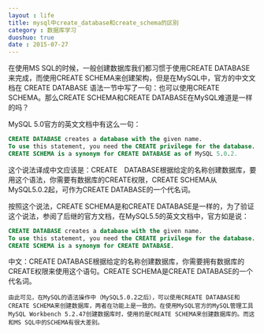 ```yaml
---
layout : life
title: mysql中create_database和create_schema的区别
category : 数据库学习
duoshuo: true
date : 2015-07-27
---
```


<!-- more -->

>
  在使用MS SQL的时候，一般创建数据库我们都习惯于使用CREATE DATABASE 来完成，而使用CREATE SCHEMA来创建架构，但是在MySQL中，官方的中文文档在 CREATE DATABASE 语法一节中写了一句：也可以使用CREATE SCHEMA。那么CREATE SCHEMA和CREATE DATABASE在MySQL难道是一样的吗？

  MySQL 5.0官方的英文文档中有这么一句：

```sql
CREATE DATABASE creates a database with the given name.
To use this statement, you need the CREATE privilege for the database.
CREATE SCHEMA is a synonym for CREATE DATABASE as of MySQL 5.0.2.
```

   这个说法译成中文应该是：CREATE　DATABASE根据给定的名称创建数据库，要用这个语法，你需要有数据库的CREATE权限，CREATE SCHEMA从MySQL5.0.2起，可作为CREATE DATABASE的一个代名词。

   按照这个说法，CREATE SCHEMA是和CREATE DATABASE是一样的，为了验证这个说法，参阅了后继的官方文档，在MySQL5.5的英文文档中，官方如是说：

```sql
CREATE DATABASE creates a database with the given name.
To use this statement, you need the CREATE privilege for the database.
CREATE SCHEMA is a synonym for CREATE DATABASE.
```

   中文：CREATE DATABASE根据给定的名称创建数据库，你需要拥有数据库的CREATE权限来使用这个语句。CREATE SCHEMA是CREATE DATABASE的一个代名词。

    由此可见，在MySQL的语法操作中（MySQL5.0.2之后），可以使用CREATE DATABASE和CREATE SCHEMA来创建数据库，两者在功能上是一致的。在使用MySQL官方的MySQL管理工具MySQL Workbench 5.2.47创建数据库时，使用的是CREATE SCHEMA来创建数据库的。而这和MS SQL中的SCHEMA有很大差别。
